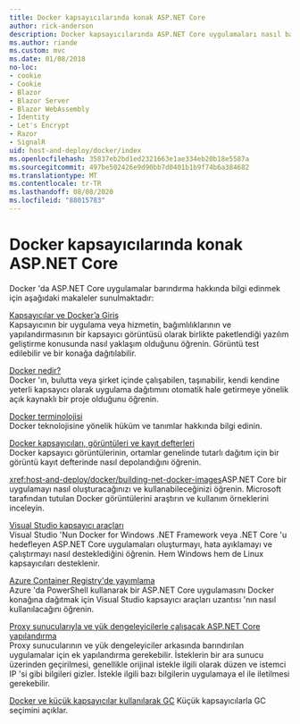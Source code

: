 ```yaml
---
title: Docker kapsayıcılarında konak ASP.NET Core
author: rick-anderson
description: Docker kapsayıcılarında ASP.NET Core uygulamaları nasıl barındırdığınızı öğrenmek için kaynakların bağlantılarını bulun.
ms.author: riande
ms.custom: mvc
ms.date: 01/08/2018
no-loc:
- cookie
- Cookie
- Blazor
- Blazor Server
- Blazor WebAssembly
- Identity
- Let's Encrypt
- Razor
- SignalR
uid: host-and-deploy/docker/index
ms.openlocfilehash: 35837eb2bd1ed2321663e1ae334eb20b18e5587a
ms.sourcegitcommit: 497be502426e9d90bb7d0401b1b9f74b6a384682
ms.translationtype: MT
ms.contentlocale: tr-TR
ms.lasthandoff: 08/08/2020
ms.locfileid: "88015783"
---
```

# <a name="host-aspnet-core-in-docker-containers"></a>Docker kapsayıcılarında konak ASP.NET Core

Docker 'da ASP.NET Core uygulamalar barındırma hakkında bilgi edinmek için aşağıdaki makaleler sunulmaktadır:

[Kapsayıcılar ve Docker’a Giriş](/dotnet/standard/microservices-architecture/container-docker-introduction/index)  
Kapsayıcının bir uygulama veya hizmetin, bağımlılıklarının ve yapılandırmasının bir kapsayıcı görüntüsü olarak birlikte paketlendiği yazılım geliştirme konusunda nasıl yaklaşım olduğunu öğrenin. Görüntü test edilebilir ve bir konağa dağıtılabilir.

[Docker nedir?](/dotnet/standard/microservices-architecture/container-docker-introduction/docker-defined)  
Docker 'ın, bulutta veya şirket içinde çalışabilen, taşınabilir, kendi kendine yeterli kapsayıcı olarak uygulama dağıtımını otomatik hale getirmeye yönelik açık kaynaklı bir proje olduğunu öğrenin.

[Docker terminolojisi](/dotnet/standard/microservices-architecture/container-docker-introduction/docker-terminology)  
Docker teknolojisine yönelik hüküm ve tanımlar hakkında bilgi edinin.

[Docker kapsayıcıları, görüntüleri ve kayıt defterleri](/dotnet/standard/microservices-architecture/container-docker-introduction/docker-containers-images-registries)  
Docker kapsayıcı görüntülerinin, ortamlar genelinde tutarlı dağıtım için bir görüntü kayıt defterinde nasıl depolandığını öğrenin.

<xref:host-and-deploy/docker/building-net-docker-images>ASP.NET Core bir uygulamayı nasıl oluşturacağınızı ve kullanabileceğinizi öğrenin. Microsoft tarafından tutulan Docker görüntülerini araştırın ve kullanım örneklerini inceleyin.

[Visual Studio kapsayıcı araçları](xref:host-and-deploy/docker/visual-studio-tools-for-docker)  
Visual Studio 'Nun Docker for Windows .NET Framework veya .NET Core 'u hedefleyen ASP.NET Core uygulamaları oluşturmayı, hata ayıklamayı ve çalıştırmayı nasıl desteklediğini öğrenin. Hem Windows hem de Linux kapsayıcıları desteklenir.

[Azure Container Registry'de yayımlama](/azure/vs-azure-tools-docker-hosting-web-apps-in-docker)  
Azure 'da PowerShell kullanarak bir ASP.NET Core uygulamasını Docker konağına dağıtmak için Visual Studio kapsayıcı araçları uzantısı 'nın nasıl kullanılacağını öğrenin.

[Proxy sunucularıyla ve yük dengeleyicilerle çalışacak ASP.NET Core yapılandırma](xref:host-and-deploy/proxy-load-balancer)  
Proxy sunucularının ve yük dengeleyiciler arkasında barındırılan uygulamalar için ek yapılandırma gerekebilir. İsteklerin bir ara sunucu üzerinden geçirilmesi, genellikle orijinal istekle ilgili olarak düzen ve istemci IP 'si gibi bilgileri gizler. İstekle ilgili bazı bilgilerin uygulamaya el ile iletilmesi gerekebilir.

[Docker ve küçük kapsayıcılar kullanılarak GC](xref:performance/memory#sc) Küçük kapsayıcılarla GC seçimini açıklar.